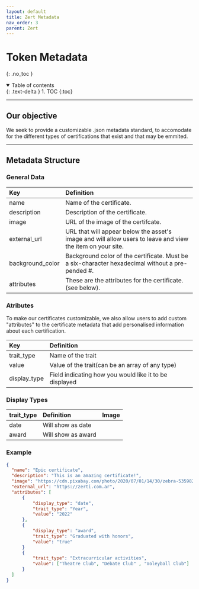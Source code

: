 ```yaml
---
layout: default
title: Zert Metadata
nav_order: 3
parent: Zert
---
```


# Token Metadata
{: .no_toc }

<details open markdown="block">
  <summary>
    Table of contents
  </summary>
  {: .text-delta }
1. TOC
{:toc}
</details>

---
## Our objective

We seek to provide a customizable .json metadata standard, to accomodate for the different types of certifications that exist and that may be emmited.

---
## Metadata Structure

### General Data

| Key              | Definition                                                                                                            |
|:-----------------|:----------------------------------------------------------------------------------------------------------------------|
| name             | Name of the certificate.                                                                                              |
| description      | Description of the certificate.                                                                                       | 
| image            | URL of the image of the certifcate.                                                                                   |
| external_url     | URL that will appear below the asset's image and will allow users to leave and view the item on your site.            | 
| background_color | Background color of the certificate. Must be a six-character hexadecimal without a pre-pended #.                      |
| attributes       | These are the attributes for the certificate. (see below).                                                            |

### Atributes

To make our certificates customizable, we also allow users to add custom "attributes" to the certificate metadata that add personalised information about each certification.


| Key          | Definition                                             |
|:-------------|:-------------------------------------------------------|
| trait_type   | Name of the trait                                      |
| value        | Value of the trait(can be an array of any type)        |
| display_type | Field indicating how you would like it to be displayed |

### Display Types

| trait_type  | Definition                                       | Image |
|:------------|:-------------------------------------------------|:------|
| date        | Will show as date                               |       |
| award       | Will show as award  |       |

### Example

```json
{
  "name": "Epic certificate",
  "description": "This is an amazing certificate!", 
  "image": "https://cdn.pixabay.com/photo/2020/07/01/14/30/zebra-5359826_1280.jpg",
  "external_url": "https://zerti.com.ar", 
  "attributes": [
      {
          "display_type": "date",
          "trait_type": "Year", 
          "value": "2022"
      },
      {
          "display_type": "award",
          "trait_type": "Graduated with honors", 
          "value": "true"
      }
      {
          "trait_type": "Extracurricular activities",
          "value": ["Theatre Club", "Debate Club" , "Voleyball Club"]
      }
  ]
}
```